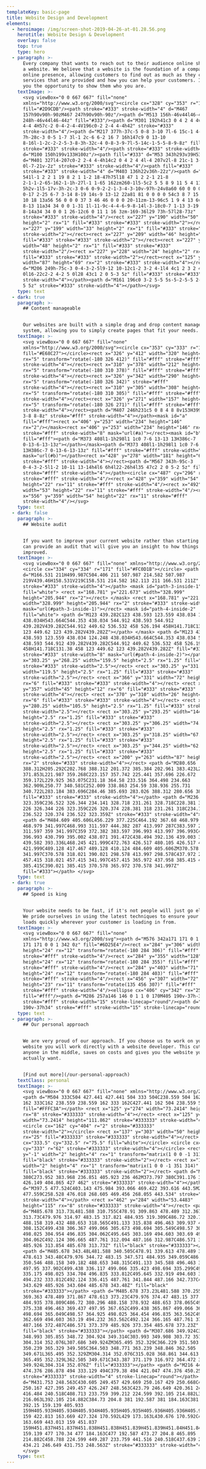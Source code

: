 ```yaml
---
templateKey: basic-page
title: Website Design and Development
elements:
  - heroimage: /img/screen-shot-2019-04-26-at-01.28.56.png
    herotitle: Website Design & Development
    overlay: false
    top: true
    type: hero
  - paragraph: >-
      Every company that wants to reach out to their audience online should have
      a website. We believe that a website is the foundation of a companies
      online presence, allowing customers to find out as much as they can about
      services that are provided and how you can help your customers. It gives
      you the opportunity to show them who you are.
    textImage: >-
      <svg viewBox="0 0 667 667" fill="none"
      xmlns="http://www.w3.org/2000/svg"><circle cx="328" cy="353" r="171"
      fill="#2D9CDB"/><path stroke="#333" stroke-width="4" d="M467
      157h90v90h-90zM467 247h90v90h-90z"/><path d="M513 156h-46v44l46-44zM513
      248h-46v44l46-44z" fill="#333"/><path d="M301 192h41c3 0 4 2 4 4v181c0 2-1
      4-4 4H57c-2 0-4-2-4-4V196c0-2 2-4 4-4h42" stroke="#333"
      stroke-width="4"/><path d="M217 377h-37c-5 0-8 3-10 7l-6 15c-1 4-5 7-9
      7h-28c-3 0-5 1-7 3l-1 2c-6 6-2 16 7 16h147c9 0 13-10
      8-16l-1-2c-2-2-5-3-8-3h-32c-4 0-8-3-9-7l-5-14c-1-5-5-8-9-8z" fill="#333"
      stroke="#333" stroke-width="4"/><path stroke="#333" stroke-width="4"
      d="M100 150h199v133H100z"/><path fill="#333" d="M53 343h293v39H53z"/><path
      d="M401 327l4-207c0-2 2-4 4-4h14c2 0 4 2 4 4l-4 207v2l-8 21c-1 3-6 3-7
      0l-7-21v-2z" stroke="#333" stroke-width="4"/><path fill="#333"
      stroke="#333" stroke-width="4" d="M403 136h22v36h-22z"/><path d="M316
      541l-1 2 2 1 19 8 2 1 1-2 18-47h75l18 47 1 2 2-1 21-8
      2-1-1-2-65-162-1-1h-27l-1 1-65 162zm260-1l5-5c2 5 5 8 9 11 5 4 11 5 19
      5h2v-1l5-17v-3h-2c-3 0-6 0-9-2-2-1-3-4-3-10v-97h-24v8a60 60 0 0 0-33-11c-9
      0-17 2-25 6-7 3-14 8-19 14s-9 13-12 22a81 81 0 0 0 0 54c3 8 7 15 12 21s11
      10 18 13a56 56 0 0 0 37 3 46 46 0 0 0 20-11zm-13-96c5 1 9 4 13 6v65c-3 5-8
      8-13 11a34 34 0 0 1-31 1l-11-9c-4-4-6-9-8-14l-3-18c0-7 1-13 3-19 2-5 4-10
      8-14a34 34 0 0 1 26-12c6 0 11 1 16 3zm-169-36l29 73h-57l28-73z"
      stroke="#333" stroke-width="4"/><rect x="227" y="190" width="50"
      height="2" rx="1" fill="#333" stroke="#333" stroke-width="2"></rect><rect
      x="227" y="199" width="33" height="2" rx="1" fill="#333" stroke="#333"
      stroke-width="2"></rect><rect x="227" y="209" width="46" height="2" rx="1"
      fill="#333" stroke="#333" stroke-width="2"></rect><rect x="227" y="219"
      width="48" height="2" rx="1" fill="#333" stroke="#333"
      stroke-width="2"/><rect x="227" y="228" width="24" height="2" rx="1"
      fill="#333" stroke="#333" stroke-width="2"></rect><rect x="125" y="180"
      width="87" height="69" rx="2" stroke="#333" stroke-width="4"></rect><path
      d="M206 249h-75c-3 0-4-3-2-5l9-12 10-12c1-2 3-2 4-1l4 4c1 2 3 2 4
      0l16-22c2-2 4-2 5 0l28 43c1 2 0 5-3 5z" fill="#333" stroke="#333"
      stroke-width="4"></path><path d="M161 196c0 3-2 5-5 5s-5-2-5-5 2-5 5-5 5 2
      5 5z" stroke="#333" stroke-width="4"></path></svg>
    type: text
  - dark: true
    paragraph: >-
      ## Content manageable


      Our websites are built with a simple drag and drop content management
      system, allowing you to simply create pages that fit your needs.
    textImage: >-
      <svg viewBox="0 0 667 667" fill="none"
      xmlns="http://www.w3.org/2000/svg"><circle cx="353" cy="333" r="171"
      fill="#E68C27"></circle><rect x="326" y="412" width="320" height="10"
      rx="5" transform="rotate(-180 326 412)" fill="#fff" stroke="#fff"
      stroke-width="4"></rect><rect x="310" y="378" width="212" height="10"
      rx="5" transform="rotate(-180 310 378)" fill="#fff" stroke="#fff"
      stroke-width="4"></rect><rect x="326" y="342" width="290" height="11"
      rx="5" transform="rotate(-180 326 342)" stroke="#fff"
      stroke-width="4"></rect><rect x="310" y="305" width="308" height="10"
      rx="5" transform="rotate(-180 310 305)" fill="#fff" stroke="#fff"
      stroke-width="4"></rect><rect x="326" y="271" width="157" height="10"
      rx="5" transform="rotate(-180 326 271)" fill="#fff" stroke="#fff"
      stroke-width="4"></rect><path d="M407 246h231c5 0 8 4 8 8v153H399V254c0-4
      3-8 8-8z" stroke="#fff" stroke-width="4"></path><mask id="a"
      fill="#fff"><rect x="406" y="253" width="234" height="146"
      rx="2"/></mask><rect x="406" y="253" width="234" height="146" rx="2"
      stroke="#fff" stroke-width="8" mask="url(#a)"></rect><mask id="b"
      fill="#fff"><path d="M373 408l1-1h298l1 1c0 7-6 13-13 13H386c-7
      0-13-6-13-13z"></path></mask><path d="M373 408l1-1h298l1 1c0 7-6 13-13
      13H386c-7 0-13-6-13-13z" fill="#fff" stroke="#fff" stroke-width="8"
      mask="url(#b)"></path><rect x="428" y="278" width="181" height="66" rx="2"
      stroke="#fff" stroke-width="4"></rect><path d="M567 343h-95c-3
      0-4-3-2-5l1-2 10-11 13-14h4l6 6h4l22-26h4l35 47c2 2 0 5-2 5z" fill="#fff"
      stroke="#fff" stroke-width="4"></path><circle cx="487" cy="296" r="6"
      stroke="#fff" stroke-width="4"/><rect x="428" y="359" width="54"
      height="22" rx="11" stroke="#fff" stroke-width="4"/><rect x="492" y="359"
      width="53" height="22" rx="11" stroke="#fff" stroke-width="4"/><rect
      x="556" y="359" width="54" height="22" rx="11" stroke="#fff"
      stroke-width="4"/></svg>
    type: text
  - dark: false
    paragraph: >-
      ## Website audit


      If you want to improve your current website rather than starting again, we
      can provide an audit that will give you an insight to how things can be
      improved.
    textImage: >-
      <svg viewBox="0 0 667 667" fill="none" xmlns="http://www.w3.org/2000/svg">
      <circle cx="334" cy="334" r="171" fill="#FC0D1B"></circle> <path
      d="M166.531 211H499.987C504.406 211 507.987 214.582 507.987
      219V439.46H158.531V219C158.531 214.582 162.113 211 166.531 211Z"
      stroke="#333" stroke-width="4"></path> <mask id="path-3-inside-1"
      fill="white"> <rect x="168.781" y="221.673" width="328.999"
      height="205.944" rx="2"></rect> </mask> <rect x="168.781" y="221.673"
      width="328.999" height="205.944" rx="2" stroke="#333" stroke-width="8"
      mask="url(#path-3-inside-1)"></rect> <mask id="path-4-inside-2"
      fill="white"> <path d="M123 439.282C123 438.593 123.559 438.034 124.248
      438.034H543.664C544.353 438.034 544.912 438.593 544.912
      439.282V439.282C544.912 449.62 536.532 458 526.194 458H141.718C131.38 458
      123 449.62 123 439.282V439.282Z"></path> </mask> <path d="M123 439.282C123
      438.593 123.559 438.034 124.248 438.034H543.664C544.353 438.034 544.912
      438.593 544.912 439.282V439.282C544.912 449.62 536.532 458 526.194
      458H141.718C131.38 458 123 449.62 123 439.282V439.282Z" fill="#333"
      stroke="#333" stroke-width="8" mask="url(#path-4-inside-2)"></path> <rect
      x="303.25" y="268.25" width="159.5" height="2.5" rx="1.25" fill="#333"
      stroke="#333" stroke-width="2.5"></rect> <rect x="303.25" y="331.25"
      width="119.5" height="2.5" rx="1.25" fill="#333" stroke="#333"
      stroke-width="2.5"></rect> <rect x="366" y="331" width="72" height="12"
      rx="6" fill="#333" stroke="#333" stroke-width="4"></rect> <rect x="369"
      y="357" width="45" height="12" rx="6" fill="#333" stroke="#333"
      stroke-width="4"></rect> <rect x="370" y="310" width="26" height="12"
      rx="6" fill="#333" stroke="#333" stroke-width="4"></rect> <rect x="303.25"
      y="280.25" width="105.5" height="2.5" rx="1.25" fill="#333" stroke="#333"
      stroke-width="2.5"></rect> <rect x="303.25" y="293.25" width="144.5"
      height="2.5" rx="1.25" fill="#333" stroke="#333"
      stroke-width="2.5"></rect> <rect x="303.25" y="306.25" width="74.5"
      height="2.5" rx="1.25" fill="#333" stroke="#333"
      stroke-width="2.5"></rect> <rect x="303.25" y="318.25" width="67.5"
      height="2.5" rx="1.25" fill="#333" stroke="#333"
      stroke-width="2.5"></rect> <rect x="303.25" y="344.25" width="62.5"
      height="2.5" rx="1.25" fill="#333" stroke="#333"
      stroke-width="2.5"></rect> <rect x="200" y="263" width="87" height="127"
      rx="2" stroke="#333" stroke-width="4"></rect> <path d="M280.656
      388.312H205.292C202.768 388.312 201.372 385.384 202.961 383.423L212.337
      371.853L221.987 359.268C223.157 357.742 225.441 357.696 226.672
      359.172L229.925 363.075C231.18 364.58 233.516 364.498 234.663
      362.909L250.77 340.581C252.009 338.863 254.59 338.936 255.731
      340.722L283.184 383.696C284.46 385.693 283.026 388.312 280.656 388.312Z"
      fill="#333" stroke="#333" stroke-width="4"></path> <path d="M236.522
      323.359C236.522 326.344 234.141 328.718 231.261 328.718C228.381 328.718
      226 326.344 226 323.359C226 320.374 228.381 318 231.261 318C234.141 318
      236.522 320.374 236.522 323.359Z" stroke="#333" stroke-width="4"></path>
      <path d="M484.609 405.606L456.229 377.225C464.192 367.68 468.979 355.41
      468.979 341.997C468.993 311.597 444.382 287 413.997 287C383.597 287 359
      311.597 359 341.997C359 372.382 383.597 396.993 413.997 396.993C422.624
      396.993 430.799 395.002 438.071 391.472C438.494 392.136 439.003 392.757
      439.582 393.336L468.245 421.999C472.763 426.517 480.105 426.517 484.624
      421.999C489.128 417.467 489.128 410.124 484.609 405.606ZM370.578
      341.997C370.578 318.021 390.021 298.578 413.997 298.578C437.972 298.578
      457.415 318.021 457.415 341.997C457.415 365.972 437.958 385.415 413.997
      385.415C390.021 385.415 370.578 365.972 370.578 341.997Z"
      fill="#333"></path> </svg>
    type: text
  - dark: true
    paragraph: >-
      ## Speed is king


      Your website needs to be fast, if it's not people will just go elsewhere.
      We pride ourselves in using the latest techniques to ensure your website
      loads quickly wherever your customer is loading in from.
    textImage: >-
      <svg viewBox="0 0 667 667" fill="none"
      xmlns="http://www.w3.org/2000/svg"><path d="M576 342a171 171 0 1 1-342 0
      171 171 0 0 1 342 0z" fill="#6D25E4"/><rect x="284" y="306" width="192"
      height="24" rx="12" transform="rotate(-180 284 306)" fill="#fff"
      stroke="#fff" stroke-width="4"/><rect x="284" y="355" width="128"
      height="24" rx="12" transform="rotate(-180 284 355)" fill="#fff"
      stroke="#fff" stroke-width="4"/><rect x="284" y="403" width="71"
      height="24" rx="12" transform="rotate(-180 284 403)" fill="#fff"
      stroke="#fff" stroke-width="4"/><rect x="456" y="307" width="72"
      height="23" rx="11" transform="rotate(135 456 307)" fill="#fff"
      stroke="#fff" stroke-width="4"/><ellipse cx="406" cy="342" rx="25" ry="24"
      fill="#fff"/><path d="M286 257a146 146 0 1 1 0 170M405 190v-37h-33"
      stroke="#fff" stroke-width="15" stroke-linecap="round"/><path d="M405
      190v-37h34" stroke="#fff" stroke-width="15" stroke-linecap="round"/></svg>
    type: text
  - paragraph: >-
      ## Our personal approach


      We are very proud of our approach. If you choose us to work on your
      website you will work directly with a website developer. This cuts out
      anyone in the middle, saves on costs and gives you the website you
      actually want.


      [Find out more](/our-personal-approach)
    textClass: personal
    textImage: >-
      <svg viewBox="0 0 667 667" fill="none" xmlns="http://www.w3.org/2000/svg">
      <path d="M504 333C504 427.441 427.441 504 333 504C238.559 504 162 427.441
      162 333C162 238.559 238.559 162 333 162C427.441 162 504 238.559 504 333Z"
      fill="#FFFC3A"></path> <rect x="125" y="274" width="73.2414" height="136"
      rx="8" stroke="#333333" stroke-width="4"></rect> <rect x="125" y="286.069"
      width="73.2414" height="111.862" stroke="#333333" stroke-width="4"></rect>
      <circle cx="162" cy="404" r="2" stroke="#333333"
      stroke-width="2"></circle> <rect x="137" y="303" width="50" height="51"
      rx="25" fill="#333333" stroke="#333333" stroke-width="4"></rect> <circle
      cx="333.5" cy="332.5" r="75.5" fill="white"></circle> <circle cx="333"
      cy="333" r="62" stroke="#333333" stroke-width="4"></circle> <rect x="1"
      y="-1" width="2" height="4" rx="1" transform="matrix(1 0 0 -1 311 314)"
      fill="black" stroke="#333333" stroke-width="2"></rect> <rect x="1" y="-1"
      width="2" height="4" rx="1" transform="matrix(1 0 0 -1 351 314)"
      fill="black" stroke="#333333" stroke-width="2"></rect> <path d="M292.396
      380C273.952 383.968 236.851 405.923 236 462M373.797 380C391.176 383.527
      426.149 404.865 427 462" stroke="#333333" stroke-width="4"></path> <path
      d="M397.5 477.524C403.143 475.984 393.066 469.422 393.616 443.5M264.171
      477.559C258.528 476.018 268.605 469.456 268.055 443.534" stroke="#333333"
      stroke-width="4"></path> <rect x="462" y="284" width="53.4483"
      height="115" rx="8" stroke="#333333" stroke-width="4"></rect> <path
      d="M485.678 313.73L481.588 310.755C478.91 309.863 478.489 312.367 478.613
      313.73C479.976 314.97 483.15 317.821 484.935 319.309C486.72 320.796
      488.158 319.432 488.653 318.565C491.133 315.838 496.463 309.937 497.95
      308.152C499.438 306.367 499.066 305.673 498.694 305.549C498.57 305.425
      498.025 304.954 496.835 304.062C495.645 303.169 494.603 303.69 494.232
      304.062C492.124 306.665 487.761 312.094 487.166 312.987C486.571 313.879
      485.926 313.854 485.678 313.73Z" fill="black" stroke="#333333"></path>
      <path d="M485.678 343.48L481.588 340.505C478.91 339.613 478.489 342.117
      478.613 343.48C479.976 344.72 483.15 347.571 484.935 349.059C486.72
      350.546 488.158 349.182 488.653 348.315C491.133 345.588 496.463 339.687
      497.95 337.902C499.438 336.117 499.066 335.423 498.694 335.299C498.57
      335.175 498.025 334.704 496.835 333.812C495.645 332.919 494.603 333.44
      494.232 333.812C492.124 336.415 487.761 341.844 487.166 342.737C486.571
      343.629 485.926 343.604 485.678 343.48Z" fill="black"
      stroke="#333333"></path> <path d="M485.678 373.23L481.588 370.255C478.91
      369.363 478.489 371.867 478.613 373.23C479.976 374.47 483.15 377.321
      484.935 378.809C486.72 380.296 488.158 378.932 488.653 378.065C491.133
      375.338 496.463 369.437 497.95 367.652C499.438 365.867 499.066 365.173
      498.694 365.049C498.57 364.925 498.025 364.454 496.835 363.562C495.645
      362.669 494.603 363.19 494.232 363.562C492.124 366.165 487.761 371.594
      487.166 372.487C486.571 373.379 485.926 373.354 485.678 373.23Z"
      fill="black" stroke="#333333"></path> <path d="M307.686 349.924C307.092
      348.993 305.855 348.72 304.924 349.314C303.993 349.908 303.72 351.145
      304.314 352.076L307.686 349.924ZM365.495 352.329C366.229 351.503 366.154
      350.239 365.329 349.505C364.503 348.771 363.239 348.846 362.505
      349.671L365.495 352.329ZM304.314 352.076C315.028 368.861 344.613 375.821
      365.495 352.329L362.505 349.671C343.387 371.179 316.972 364.472 307.686
      349.924L304.314 352.076Z" fill="#333333"></path> <path d="M216 443C245.211
      474.376 286.878 494 333.129 494C379.38 494 421.047 474.376 450.258 443"
      stroke="#333333" stroke-width="4" stroke-linecap="round"></path> <path
      d="M431.753 248.563C430.605 249.457 429.669 250.167 429 250.668C428.331
      250.167 427.395 249.457 426.247 248.563C423.79 246.649 420.361 243.89
      416.484 240.518C408.713 233.759 399.212 224.599 392.105 214.882L390.49
      216.063L392.105 214.882C384.73 204.8 381 192.587 381 184.163C381 170.34
      392.15 159.139 405.933
      159H405.933H405.934H405.934H405.935H405.935H405.936H405.936H405.936H405.937H405.937H405.938H405.938H405.939H405.939H405.94H405.94H405.94H405.941H405.941H405.942H405.942H405.943H405.943H405.944H405.944H405.944H405.945H405.945H405.946H405.946H405.947H405.947H405.948H405.948H405.948H405.949H405.949H405.95H405.95H405.951H405.951H405.952H405.952H405.953H405.953H405.953H405.954H405.954H405.955H405.955H405.956H405.956H405.957H405.957H405.958H405.958H405.958H405.959H405.959H405.96H405.96H405.961H405.961H405.962H405.962H405.963H405.963H405.964H405.964H405.964H405.965H405.965H405.966H405.966H405.967H405.967H405.968H405.968H405.969H405.969H405.97H405.97H405.971H405.971H405.971H405.972H405.972H405.973H405.973H405.974H405.974H405.975H405.975H405.976H405.976H405.977H405.977H405.978H405.978H405.979H405.979H405.979H405.98H405.98H405.981H405.981H405.982H405.982H405.983H405.983H405.984H405.984H405.985H405.985H405.986H405.986H405.987H405.987H405.988H405.988H405.989H405.989H405.99H405.99H405.99H405.991H405.991H405.992H405.992H405.993H405.993H405.994H405.994H405.995H405.995H405.996H405.996H405.997H405.997H405.998H405.998H405.999H405.999H406H406H406.001H406.001H406.002H406.002H406.003H406.003H406.004H406.004H406.004H406.005H406.005H406.006H406.006H406.007H406.007H406.008H406.008H406.009H406.009H406.01H406.01H406.011H406.011H406.012H406.012H406.013H406.013H406.014H406.014H406.015H406.015H406.016H406.016H406.017H406.017H406.018H406.018H406.019H406.019H406.02H406.02H406.021H406.021H406.022H406.022H406.023H406.023H406.024H406.024H406.025H406.025H406.026H406.026H406.027H406.027H406.028H406.028H406.028H406.029H406.029H406.03H406.03H406.031H406.031H406.032H406.032H406.033H406.033H406.034H406.034H406.035H406.035H406.036H406.036H406.037H406.037H406.038H406.038H406.039H406.039H406.04H406.04H406.041H406.041H406.042H406.042H406.043H406.043H406.044H406.044H406.045H406.045H406.046H406.046H406.047H406.047H406.048H406.048H406.049H406.049H406.05H406.05H406.051H406.051H406.052H406.052H406.053H406.053H406.054H406.054H406.055H406.055H406.056H406.056H406.057H406.057H406.058H406.058H406.059H406.059H406.06H406.06H406.061H406.061H406.061H406.062H406.062H406.063H406.063H406.064H406.064H406.065H406.065H406.066H406.066H406.067H406.067H406.068H406.068H406.069H406.069H406.07H406.07H406.071H406.071H406.072H406.072H406.073H406.073H406.074H406.074H406.075H406.075H406.076H406.076H406.077H406.077H406.078H406.078H406.079H406.079H406.08H406.08H406.081H406.081H406.082H406.082H406.083H406.083H406.083H406.084H406.084H406.085H406.085H406.086H406.086H406.087H406.087H406.088H406.088H406.089H406.089H406.09H406.09H406.091H406.091H406.092H406.092H406.093H406.093H406.094H406.094H406.095H406.095H406.096H406.096H406.097H406.097H406.097H406.098H406.098H406.099H406.099H406.1H406.1H406.101H406.101H406.102H406.102H406.103H406.103H406.104H406.104H406.105H406.105H406.106H406.106H406.107H406.107H406.108H406.108H406.108H406.109H406.109H406.11H406.11H406.111H406.111H406.112H406.112H406.113H406.113H406.114H406.114H406.115H406.115H406.116H406.116H406.116H406.117H406.117H406.118H406.118H406.119H406.119H406.12H406.12H406.121H406.121H406.122H406.122H406.123H406.123H406.123H406.124H406.124H406.125H406.125H406.126H406.126H406.127H406.127H406.128H406.128H406.129H406.129H406.129H406.13H406.13H406.131H406.131H406.132H406.132H406.133H406.133H406.134H406.134H406.134H406.135H406.135H406.136H406.136H406.137H406.137H406.138H406.138H406.139H406.139H406.139H406.14H406.14H406.141H406.141H406.142H406.142H406.143H406.143H406.143H406.144H406.144H406.145H406.145H406.146H406.146H406.147H406.147H406.147H406.148H406.148H406.149H406.149H406.15H406.15H406.151H406.151H406.151H406.152H406.152H406.153H406.153H406.154H406.154H406.154H406.155H406.155H406.156H406.156H406.157H406.157H406.157H406.158H406.158H406.159H406.159H406.16H406.16H406.16H406.161H406.161H406.162H406.162H406.163H406.163H406.163C414.987
      159 422.813 163.669 427.324 170.592L429 173.163L430.676 170.592C435.187
      163.669 443.013 159 451.837
      159H451.837H451.837H451.838H451.838H451.839H451.839H451.84H451.84H451.84H451.841H451.841H451.842H451.842H451.843H451.843H451.843H451.844H451.844H451.845H451.845H451.846H451.846H451.846H451.847H451.847H451.848H451.848H451.849H451.849H451.849H451.85H451.85H451.851H451.851H451.852H451.852H451.853H451.853H451.853H451.854H451.854H451.855H451.855H451.856H451.856H451.857H451.857H451.857H451.858H451.858H451.859H451.859H451.86H451.86H451.861H451.861H451.861H451.862H451.862H451.863H451.863H451.864H451.864H451.865H451.865H451.866H451.866H451.866H451.867H451.867H451.868H451.868H451.869H451.869H451.87H451.87H451.871H451.871H451.871H451.872H451.872H451.873H451.873H451.874H451.874H451.875H451.875H451.876H451.876H451.877H451.877H451.877H451.878H451.878H451.879H451.879H451.88H451.88H451.881H451.881H451.882H451.882H451.883H451.883H451.884H451.884H451.884H451.885H451.885H451.886H451.886H451.887H451.887H451.888H451.888H451.889H451.889H451.89H451.89H451.891H451.891H451.892H451.892H451.892H451.893H451.893H451.894H451.894H451.895H451.895H451.896H451.896H451.897H451.897H451.898H451.898H451.899H451.899H451.9H451.9H451.901H451.901H451.902H451.902H451.902H451.903H451.903H451.904H451.904H451.905H451.905H451.906H451.906H451.907H451.907H451.908H451.908H451.909H451.909H451.91H451.91H451.911H451.911H451.912H451.912H451.913H451.913H451.914H451.914H451.915H451.915H451.916H451.916H451.917H451.917H451.917H451.918H451.918H451.919H451.919H451.92H451.92H451.921H451.921H451.922H451.922H451.923H451.923H451.924H451.924H451.925H451.925H451.926H451.926H451.927H451.927H451.928H451.928H451.929H451.929H451.93H451.93H451.931H451.931H451.932H451.932H451.933H451.933H451.934H451.934H451.935H451.935H451.936H451.936H451.937H451.937H451.938H451.938H451.939H451.939H451.939H451.94H451.94H451.941H451.941H451.942H451.942H451.943H451.943H451.944H451.944H451.945H451.945H451.946H451.946H451.947H451.947H451.948H451.948H451.949H451.949H451.95H451.95H451.951H451.951H451.952H451.952H451.953H451.953H451.954H451.954H451.955H451.955H451.956H451.956H451.957H451.957H451.958H451.958H451.959H451.959H451.96H451.96H451.961H451.961H451.962H451.962H451.963H451.963H451.964H451.964H451.965H451.965H451.966H451.966H451.967H451.967H451.968H451.968H451.969H451.969H451.97H451.97H451.971H451.971H451.972H451.972H451.972H451.973H451.973H451.974H451.974H451.975H451.975H451.976H451.976H451.977H451.977H451.978H451.978H451.979H451.979H451.98H451.98H451.981H451.981H451.982H451.982H451.983H451.983H451.984H451.984H451.985H451.985H451.986H451.986H451.987H451.987H451.988H451.988H451.989H451.989H451.99H451.99H451.991H451.991H451.992H451.992H451.993H451.993H451.994H451.994H451.995H451.995H451.995H451.996H451.996H451.997H451.997H451.998H451.998H451.999H451.999H452H452H452.001H452.001H452.002H452.002H452.003H452.003H452.004H452.004H452.005H452.005H452.006H452.006H452.007H452.007H452.008H452.008H452.009H452.009H452.01H452.01H452.01H452.011H452.011H452.012H452.012H452.013H452.013H452.014H452.014H452.015H452.015H452.016H452.016H452.017H452.017H452.018H452.018H452.019H452.019H452.02H452.02H452.021H452.021H452.021H452.022H452.022H452.023H452.023H452.024H452.024H452.025H452.025H452.026H452.026H452.027H452.027H452.028H452.028H452.029H452.029H452.029H452.03H452.03H452.031H452.031H452.032H452.032H452.033H452.033H452.034H452.034H452.035H452.035H452.036H452.036H452.036H452.037H452.037H452.038H452.038H452.039H452.039H452.04H452.04H452.041H452.041H452.042H452.042H452.042H452.043H452.043H452.044H452.044H452.045H452.045H452.046H452.046H452.047H452.047H452.047H452.048H452.048H452.049H452.049H452.05H452.05H452.051H452.051H452.052H452.052H452.052H452.053H452.053H452.054H452.054H452.055H452.055H452.056H452.056H452.056H452.057H452.057H452.058H452.058H452.059H452.059H452.06H452.06H452.06H452.061H452.061H452.062H452.062H452.063H452.063H452.064H452.064H452.064H452.065H452.065H452.066H452.066H452.067H452.067C465.85
      159.139 477 170.34 477 184.163C477 192.587 473.27 204.8 465.895
      214.882C458.788 224.599 449.287 233.759 441.516 240.518C437.639 243.89
      434.21 246.649 431.753 248.563Z" stroke="#333333" stroke-width="4"></path>
      </svg>
    type: text
---
```


